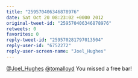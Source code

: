 ```yaml
---
title: "259570406346878976"
date: Sat Oct 20 08:23:02 +0000 2012
original-tweet-id: "259570406346878976"
retweets: 0
favorites: 0
reply-tweet-id: "259570281797013504"
reply-user-id: "6752272"
reply-user-screen-name: "Joel_Hughes"
---
```

<a href="https://twitter.com/Joel_Hughes">@Joel_Hughes</a> <a href="https://twitter.com/tomalloyd">@tomalloyd</a> You missed a free bar!
